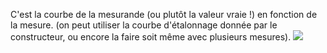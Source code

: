 C'est la courbe de la mesurande (ou plutôt la valeur vraie !) en fonction de la mesure. (on peut utiliser la courbe d'étalonnage donnée par le constructeur, ou encore la faire soit même avec plusieurs mesures).
![](https://lh5.googleusercontent.com/R-DWcop-AoKkOiE3jJTwc0wlLDCUnlHQanG7P9PfL3HPuVqjVDnbC3FJmMhuhTu5rQ454_dD984COrDmhKNp9mzbWMWgo870sli60eE0Qra3UZu1FUOiYxDULL2cEawOFNo4pRPO4lPiLuaSKkTVJlBABpO1P7k1vL-fsdcKvOnyFZbZh_JbfTPUE2lDwA)
